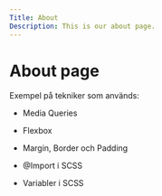 ```yaml
---
Title: About
Description: This is our about page.
---
```


About page
==========================

Exempel på tekniker som används:

- Media Queries

- Flexbox

- Margin, Border och Padding

- @Import i SCSS

- Variabler i SCSS